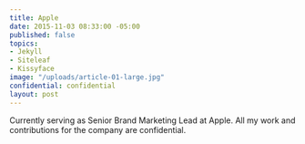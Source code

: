 ```yaml
---
title: Apple
date: 2015-11-03 08:33:00 -05:00
published: false
topics:
- Jekyll
- Siteleaf
- Kissyface
image: "/uploads/article-01-large.jpg"
confidential: confidential
layout: post
---
```


Currently serving as Senior Brand Marketing Lead at Apple. All my work and contributions for the company are confidential.